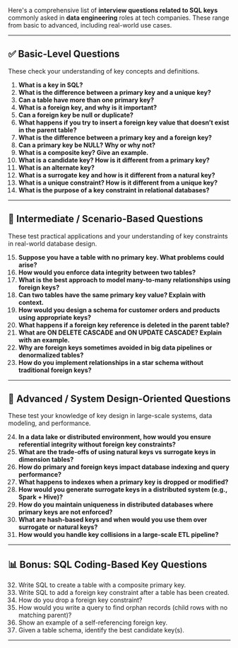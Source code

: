 Here's a comprehensive list of **interview questions related to SQL keys** commonly asked in **data engineering** roles at tech companies. These range from basic to advanced, including real-world use cases.

---

## ✅ **Basic-Level Questions**

These check your understanding of key concepts and definitions.

1. **What is a key in SQL?**
2. **What is the difference between a primary key and a unique key?**
3. **Can a table have more than one primary key?**
4. **What is a foreign key, and why is it important?**
5. **Can a foreign key be null or duplicate?**
6. **What happens if you try to insert a foreign key value that doesn’t exist in the parent table?**
7. **What is the difference between a primary key and a foreign key?**
8. **Can a primary key be NULL? Why or why not?**
9. **What is a composite key? Give an example.**
10. **What is a candidate key? How is it different from a primary key?**
11. **What is an alternate key?**
12. **What is a surrogate key and how is it different from a natural key?**
13. **What is a unique constraint? How is it different from a unique key?**
14. **What is the purpose of a key constraint in relational databases?**

---

## 🔄 **Intermediate / Scenario-Based Questions**

These test practical applications and your understanding of key constraints in real-world database design.

15. **Suppose you have a table with no primary key. What problems could arise?**
16. **How would you enforce data integrity between two tables?**
17. **What is the best approach to model many-to-many relationships using foreign keys?**
18. **Can two tables have the same primary key value? Explain with context.**
19. **How would you design a schema for customer orders and products using appropriate keys?**
20. **What happens if a foreign key reference is deleted in the parent table?**
21. **What are ON DELETE CASCADE and ON UPDATE CASCADE? Explain with an example.**
22. **Why are foreign keys sometimes avoided in big data pipelines or denormalized tables?**
23. **How do you implement relationships in a star schema without traditional foreign keys?**

---

## 🚀 **Advanced / System Design-Oriented Questions**

These test your knowledge of key design in large-scale systems, data modeling, and performance.

24. **In a data lake or distributed environment, how would you ensure referential integrity without foreign key constraints?**
25. **What are the trade-offs of using natural keys vs surrogate keys in dimension tables?**
26. **How do primary and foreign keys impact database indexing and query performance?**
27. **What happens to indexes when a primary key is dropped or modified?**
28. **How would you generate surrogate keys in a distributed system (e.g., Spark + Hive)?**
29. **How do you maintain uniqueness in distributed databases where primary keys are not enforced?**
30. **What are hash-based keys and when would you use them over surrogate or natural keys?**
31. **How would you handle key collisions in a large-scale ETL pipeline?**

---

## 📊 **Bonus: SQL Coding-Based Key Questions**

32. Write SQL to create a table with a composite primary key.
33. Write SQL to add a foreign key constraint after a table has been created.
34. How do you drop a foreign key constraint?
35. How would you write a query to find orphan records (child rows with no matching parent)?
36. Show an example of a self-referencing foreign key.
37. Given a table schema, identify the best candidate key(s).

---

